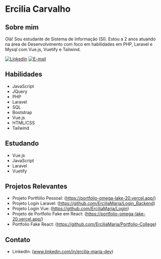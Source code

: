 # Ercilia Carvalho

## Sobre mim
Olá! Sou estudante de Sistema de Informação (SI). Estou a 2 anos atuando na área de Desenvolvimento com foco em habilidades em PHP, Laravel e Mysql com Vue.js, Vuetify e Tailwind.

[![LinkedIn](https://img.shields.io/badge/linkedin-%230077B5.svg?style=for-the-badge&logo=linkedin&logoColor=white)](https://www.linkedin.com/in/ercilia-maria-dev)
[![E-mail](https://img.shields.io/badge/-Email-0077B5?style=for-the-badge&logo=microsoft-outlook&logoColor=white)](erciliacarvalho2@gmail.com)
  

## Habilidades
- JavaScript
- JQuery
- PHP
- Laravel
- SQL
- Bootstrap
- Vue.js
- HTML/CSS
- Tailwind

## Estudando
- Vue.js
- JavaScript
- Laravel
- Vuetify

## Projetos Relevantes
- Projeto Portfólio Pessoal: (https://portfolio-omega-lake-20.vercel.app/)
- Projeto Login Laravel: (https://github.com/ErciliaMaria/Login_Backend)
- Projeto Login Vue: (https://github.com/ErciliaMaria/Login)
- Projeto de Portfolio Fake em React: (https://portfolio-omega-lake-20.vercel.app/)
- Portfolio Fake React: (https://github.com/ErciliaMaria/Portfolio-College)

## Contato

- LinkedIn: (www.linkedin.com/in/ercilia-maria-dev)
